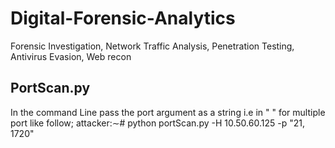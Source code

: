 # Digital-Forensic-Analytics
Forensic Investigation, Network Traffic Analysis, Penetration Testing, Antivirus Evasion, Web recon



## PortScan.py

In the command Line pass the port argument as a string i.e in " " for multiple port like follow;
attacker:∼# python portScan.py -H 10.50.60.125 -p "21, 1720"
